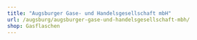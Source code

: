 ```yaml
---
title: "Augsburger Gase- und Handelsgesellschaft mbH"
url: /augsburg/augsburger-gase-und-handelsgesellschaft-mbh/
shop: Gasflaschen
---
```

